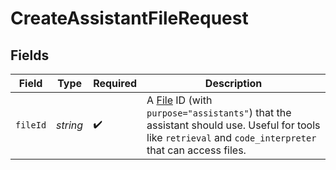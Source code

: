 # CreateAssistantFileRequest


## Fields

| Field                                                                                                                                                                               | Type                                                                                                                                                                                | Required                                                                                                                                                                            | Description                                                                                                                                                                         |
| ----------------------------------------------------------------------------------------------------------------------------------------------------------------------------------- | ----------------------------------------------------------------------------------------------------------------------------------------------------------------------------------- | ----------------------------------------------------------------------------------------------------------------------------------------------------------------------------------- | ----------------------------------------------------------------------------------------------------------------------------------------------------------------------------------- |
| `fileId`                                                                                                                                                                            | *string*                                                                                                                                                                            | :heavy_check_mark:                                                                                                                                                                  | A [File](/docs/api-reference/files) ID (with `purpose="assistants"`) that the assistant should use. Useful for tools like `retrieval` and `code_interpreter` that can access files. |